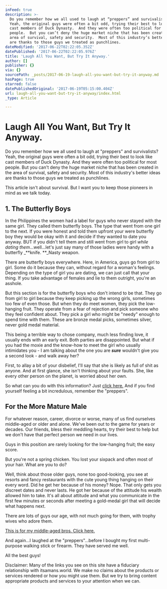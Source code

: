 ```yaml
---
inFeed: true
description: >-
  Do you remember how we all used to laugh at “preppers” and survivalists? 
  Yeah, the original guys were often a bit odd, trying their best to look like
  cast members of Duck Dynasty.  And they were often too political for most
  people.  But you can’t deny the huge market niche that has been created in the
  area of survival, safety and security.  Most of this industry’s better ideas
  are thanks to those guys we treated as punchlines.
dateModified: '2017-06-22T02:22:05.352Z'
datePublished: '2017-06-22T02:22:05.976Z'
title: 'Laugh All You Want, But Try It Anyway.'
author: []
publisher: {}
via: {}
sourcePath: _posts/2017-06-19-laugh-all-you-want-but-try-it-anyway.md
hasPage: true
starred: false
datePublishedOriginal: '2017-06-19T05:15:00.404Z'
url: laugh-all-you-want-but-try-it-anyway/index.html
_type: Article

---
```

# Laugh All You Want, But Try It Anyway.

Do you remember how we all used to laugh at "preppers" and survivalists? Yeah, the original guys were often a bit odd, trying their best to look like cast members of Duck Dynasty. And they were often too political for most people. But you can't deny the huge market niche that has been created in the area of survival, safety and security. Most of this industry's better ideas are thanks to those guys we treated as punchlines.

This article isn't about survival. But I want you to keep those pioneers in mind as we talk today.

## 1\. The Butterfly Boys

In the Philippines the women had a label for guys who never stayed with the same girl. They called them butterfly boys. The type that went from one girl to the next. If you were honest and told them upfront your were butterfly boy they would be okay with it and decide if they wanted to date you anyway. BUT if you didn't tell them and still went from girl to girl _while dating them_...well...let's just say many of those ladies were handy with a butterfly _**knife. **_Nasty weapon.

There are butterfly boys everywhere. Here, in America, guys go from girl to girl. Some do it because they can, without regard for a woman's feelings. Depending on the type of girl you are dating, we can just call that your thing. If you take advantage of females and lie to them outright, you're an asshole.

But this section is for the butterfly boys who don't intend to be that. They go from girl to girl because they keep picking up the wrong girls, sometimes too few of even those. But when they do meet women, they pick the low-hanging fruit. They operate from a fear of rejection and pick someone who they feel confident about. They pick a girl who might be "needy" enough to spend time with them. These are bronze medal picks, sometimes silver, never gold medal material.

This being a terrible way to chose company, much less finding love, it usually ends with an early exit. Both parties are disappointed. But what if you had the moxie and the know-how to meet the girl who usually intimidates you - I am talking about the one you are _**sure**_ wouldn't give you a second look - and walk away her?

First, to allay a bit of your disbelief, I'll say that she is likely as full of shit as anyone. And at first glance, she isn't thinking about your faults. She, like every other person on the planet, is worried about her own.

So what can you do with this information? Just [click here.][0] And if you find yourself feeling a bit incredulous, remember the "preppers".

## For the More Mature Male

For whatever reason, career, divorce or worse, many of us find ourselves middle-aged or older and alone. We've been out to the game for years or decades. Our friends, bless their meddling hearts, try their best to help but we don't have that perfect person we need in our lives.

Guys in this position are rarely looking for the low-hanging fruit; the easy score.

But you're not a spring chicken. You lost your sixpack and often most of your hair. What are you to do?

Well, think about those older guys, none too good-looking, you see at resorts and fancy restaurants with the cute young thing hanging on their every word. Did he get her because of his money? Nope. That only gets you discreet dates and never lasts. He got her because of the attitude his wealth allowed him to take. It's all about attitude and what you communicate in the first few minutes or seconds after meeting a gold-medal girl that will decide what happens next.

There are lots of guys our age, with not much going for them, with trophy wives who adore them.

[This is for my middle-aged bros. Click here.][0]

And again...I laughed at the "preppers"...before I bought my first multi-purpose walking stick or firearm. They have served me well.

All the best guys!

Disclaimer: Many of the links you see on this site have a fiduciary relationship with itsamans.world. We make no claims about the products or services rendered or how you might use them. But we try to bring content appropriate products and services to your attention when we can.

[0]: http://ec68dcrerns4th98ncpev10ib9.hop.clickbank.net/